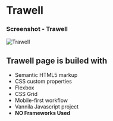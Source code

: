 # Trawell

### Screenshot - Trawell

![Trawell](./screenshot/Trawell.png)

## Trawell page is builed with

- Semantic HTML5 markup
- CSS custom properties
- Flexbox
- CSS Grid
- Mobile-first workflow
- Vannila Javascript project
- **NO Frameworks Used**
